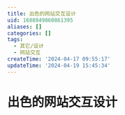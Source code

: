 ```yaml
---
title: 出色的网站交互设计
uid: 1688849860861395
aliases: []
categories: []
tags:
  - 其它/设计
  - 网站交互
createTime: '2024-04-17 09:55:17'
updateTime: '2024-04-19 15:45:34'
---
```


# 出色的网站交互设计
